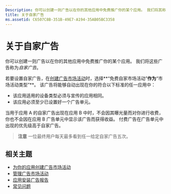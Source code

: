 ```yaml
---
Description: 你可以创建一则广告以在你的其他应用中免费推广你的某个应用。 我们将其称为自家广告。
title: 关于自家广告
ms.assetid: C6507C8B-351B-49E7-A194-35AB05BC3358
---
```


# 关于自家广告


你可以创建一则广告以在你的其他应用中免费推广你的某个应用。 我们将这些广告称为*自家广告*。

若要设置自家广告，在[创建广告市场活动](create-an-ad-campaign-for-your-app.md)时，选择**“免费自家市场活动”**作为**“市场活动类型”**。 该广告将能够自动出现在你的符合以下标准的任一应用中：

-   该应用适用的设备类型必须与宣传的应用相同。
-   该应用必须至少已设置好一个广告单元。

当用于应用 A 的自家广告出现在应用 B 中时，不会因其曝光量而对你进行收费，你也不会因在应用 B 广告单元中显示该广告而获得收益。 付费广告在广告单元中出现的优先级高于自家广告。

> **注意** 一位最终用户每天最多看到任一给定自家广告五次。

 

## 相关主题


* [为你的应用创建广告市场活动](create-an-ad-campaign-for-your-app.md)
* [管理广告市场活动](managing-your-ad-campaign.md)
* [应用安装广告报告](app-install-ads-reports.md)
* [常见问题](common-questions.md)




<!--HONumber=Mar16_HO5-->



